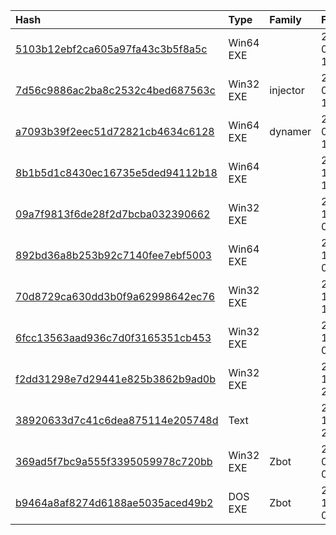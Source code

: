 |Hash|Type|Family|Frist_Seen|Name|
|:--|:--|:--|:--|:--|
|[5103b12ebf2ca605a97fa43c3b5f8a5c](https://www.virustotal.com/gui/file/5103b12ebf2ca605a97fa43c3b5f8a5c)|Win64 EXE||2017-08-30 12:03:48|C:\Users\Valilon\Downloads\Telegram Desktop\lpe\lpe\cve.exe|
|[7d56c9886ac2ba8c2532c4bed687563c](https://www.virustotal.com/gui/file/7d56c9886ac2ba8c2532c4bed687563c)|Win32 EXE|injector|2017-02-06 16:36:35|184-315240.exe|
|[a7093b39f2eec51d72821cb4634c6128](https://www.virustotal.com/gui/file/a7093b39f2eec51d72821cb4634c6128)|Win64 EXE|dynamer|2017-01-11 16:47:35|a7093b39f2eec51d72821cb4634c6128_windows-kernel-exploits_MS16-135_41015.exe|
|[8b1b5d1c8430ec16735e5ded94112b18](https://www.virustotal.com/gui/file/8b1b5d1c8430ec16735e5ded94112b18)|Win64 EXE||2016-11-29 14:38:31|C:\Users\iav_lab\Downloads\1\test64.exe|
|[09a7f9813f6de28f2d7bcba032390662](https://www.virustotal.com/gui/file/09a7f9813f6de28f2d7bcba032390662)|Win32 EXE||2016-11-29 01:33:53|test32.exe|
|[892bd36a8b253b92c7140fee7ebf5003](https://www.virustotal.com/gui/file/892bd36a8b253b92c7140fee7ebf5003)|Win64 EXE||2016-11-24 00:16:31|892bd36a8b253b92c7140fee7ebf5003_ASLRSideChannelAttack.exe|
|[70d8729ca630dd3b0f9a62998642ec76](https://www.virustotal.com/gui/file/70d8729ca630dd3b0f9a62998642ec76)|Win32 EXE||2016-11-17 15:20:11|test_21211|
|[6fcc13563aad936c7d0f3165351cb453](https://www.virustotal.com/gui/file/6fcc13563aad936c7d0f3165351cb453)|Win32 EXE||2016-11-11 03:13:33|093c81f|
|[f2dd31298e7d29441e825b3862b9ad0b](https://www.virustotal.com/gui/file/f2dd31298e7d29441e825b3862b9ad0b)|Win32 EXE||2016-11-10 21:08:04| |
|[38920633d7c41c6dea875114e205748d](https://www.virustotal.com/gui/file/38920633d7c41c6dea875114e205748d)|Text||2016-10-27 20:27:24|winstart.jpg|
|[369ad5f7bc9a555f3395059978c720bb](https://www.virustotal.com/gui/file/369ad5f7bc9a555f3395059978c720bb)|Win32 EXE|Zbot|2016-09-26 08:55:18|Ex_List|
|[b9464a8af8274d6188ae5035aced49b2](https://www.virustotal.com/gui/file/b9464a8af8274d6188ae5035aced49b2)|DOS EXE|Zbot|2012-10-26 04:34:23|cbcs.exe|
